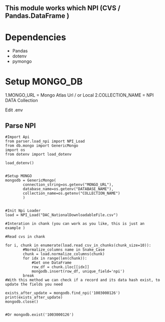 ## This module works which NPI (CVS / Pandas.DataFrame ) 

# Dependencies 

- Pandas 
- dotenv
- pymongo

# Setup MONGO_DB
1.MONGO_URL = Mongo Atlas Url / or Local
2.COLLECTION_NAME = NPI DATA Collection

Edit .env

## Parse NPI 


```
#Import Api
from parser.load_npi import NPI_Load
from db.mongo import GenericMongo
import os
from dotenv import load_dotenv

load_dotenv()


#Setup MONGO
mongodb = GenericMongo(
        connection_string=os.getenv("MONGO_URL"),
        database_name=os.getenv("DATABASE_NAME"),
        collection_name=os.getenv("COLLECTION_NAME")
        )


#Init Npi Loader 
load = NPI_Load("DAC_NationalDownloadableFile.csv")

#Interation in chank (you can work as you like, this is just an example )

#Read cvs in chank

for i, chunk in enumerate(load.read_csv_in_chunks(chunk_size=10)):
        #Normalize_columns name in Snake_Case
        chunk = load.normalize_columns(chunk)
        for idx in range(len(chunk)):
            #Get one DataFrame
            row_df = chunk.iloc[[idx]]
            mongodb.insert(row_df, unique_field='npi')
        break
#With this method we can check if a record and its data hash exist, to update the fields you need 

exists_after_update = mongodb.find_npi('1003000126')
print(exists_after_update)
mongodb.close()


#Or mongodb.exist('1003000126')

```